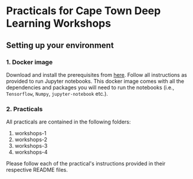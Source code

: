 # Practicals for Cape Town Deep Learning Workshops

## Setting up your environment

### 1. Docker image

Download and install the prerequisites from [here](https://github.com/LeonMVanDyk/deep-learning-course). Follow all instructions as provided to run Jupyter notebooks. This docker image comes with all the dependencies and packages you will need to run the notebooks (i.e., ```Tensorflow```, ```Numpy```, ```jupyter-notebook``` etc.).

### 2. Practicals

All practicals are contained in the following folders:

1. workshops-1
2. workshops-2
3. workshops-3
4. workshops-4

Please follow each of the practical's instructions provided in their respective README files.

